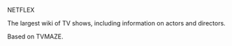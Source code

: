 NETFLEX

The largest wiki of TV shows, including information on actors and directors.

Based on TVMAZE.
